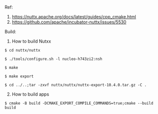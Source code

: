 Ref:
  1. https://nuttx.apache.org/docs/latest/guides/cpp_cmake.html
  2. https://github.com/apache/incubator-nuttx/issues/5530

Build:
  1. How to build Nutxx

    $ cd nuttx/nuttx

    $ ./tools/configure.sh -l nucleo-h743zi2:nsh

    $ make

    $ make export

    $ cd ../..;tar -zxvf nuttx/nuttx/nuttx-export-10.4.0.tar.gz -C .


  2. How to build apps

    $ cmake -B build -DCMAKE_EXPORT_COMPILE_COMMANDS=true;cmake --build build
